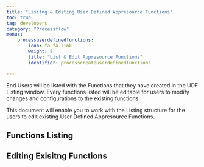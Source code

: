 ```yaml
---
title: "Lisitng & Editing User Defined Appresource Functions"
toc: true
tag: developers
category: "Processflow"
menus: 
    processuserdefinedfunctions:
        icon: fa fa-link
        weight: 5
        title: "List & Edit Appresource Functions" 
        identifier: processcreateuserdefinedfunctions

---
```


End Users will be listed with the Functions that they have created in the UDF Listing window. Every functions listed will be editable 
for users to modify changes and configurations to the existing functions.

This document will enable you to work with the Listing structure for the users to edit existing User Defined Appresource Functions.

## Functions Listing


## Editing Exisitng Functions